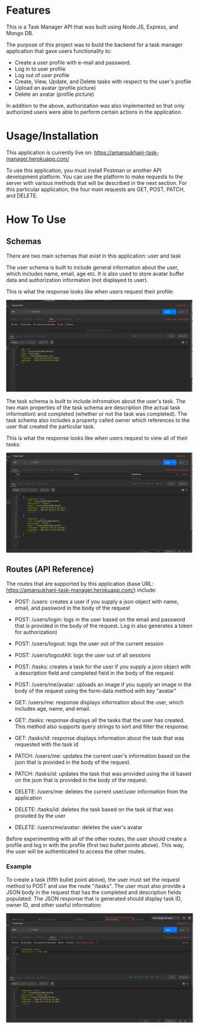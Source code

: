 # Features
This is a Task Manager API that was built using Node.JS, Express, and Mongo DB.

The purpose of this project was to build the backend for a task manager application that gave users functionality to: 

- Create a user profile with e-mail and password.
- Log in to user profile
- Log out of user profile
- Create, View, Update, and Delete tasks with respect to the user's profile
- Upload an avatar (profile picture)
- Delete an avatar (profile picture)

In addition to the above, authorization was also implemented so that only authorized users were able to perform certain actions in the application.


# Usage/Installation

This application is currently live on: https://amansukhani-task-manager.herokuapp.com/

To use this application, you must install Postman or another API development platform. You can use the platform to make requests to the server with various methods that will be described in the next section. For this particular application, the four main requests are GET, POST, PATCH, and DELETE.


# How To Use

## Schemas
There are two main schemas that exist in this application: user and task

The user schema is built to include general information about the user, which includes name, email, age etc. It is also used to store avatar buffer data and authorization information (not displayed to user). 

This is what the response looks like when users request their profile: 

<img src = "images/View%20Profile.png">



The task schema is built to include infromation about the user's task. The two main properties of the task schema are description (the actual task information) and completed (whether or not the task was completed). The task schema also includes a property called owner which references to the user that created the particular task. 

This is what the response looks like when users request to view all of their tasks:

<img src = "images/View%20Tasks.png">




## Routes (API Reference)

The routes that are supported by this application (base URL: https://amansukhani-task-manager.herokuapp.com/) include: 

- POST: /users: creates a user if you supply a json object with name, email, and password in the body of the request

- POST: /users/login: logs in the user based on the email and password that is provided in the body of the request. Log in also generates a token for authorization)

- POST: /users/logout: logs the user out of the current session

- POST: /users/logoutAll: logs the user out of all sessions

- POST: /tasks: creates a task for the user if you supply a json object with a description field and completed field in the body of the request

- POST: /users/me/avatar: uploads an image if you supply an image in the body of the request using the form-data method with key "avatar"

- GET: /users/me: response displays information about the user, which includes age, name, and email.

- GET: /tasks: response displays all the tasks that the user has created. This method also supports query strings to sort and filter the response.

- GET: /tasks/id: response displays information about the task that was requested with the task id

- PATCH: /users/me: updates the current user's information based on the json that is provided in the body of the request.

- PATCH: /tasks/id: updates the task that was provided using the id based on the json that is provided in the body of the   request.

- DELETE: /users/me: deletes the current user/user information from the application

- DELETE: /tasks/id: deletes the task based on the task id that was proivded by the user

- DELETE: /users/me/avatar: deletes the user's avatar


Before experimenting with all of the other routes, the user should create a profile and log in with the profile (first two bullet points above). This way, the user will be authenticated to access the other routes.


### Example

To create a task (fifth bullet point above), the user must set the request method to POST and use the route "/tasks". The user must also provide a JSON body in the request that has the completed and description fields populated. 
The JSON response that is generated should display task ID, owner ID, and other useful information:


<img src = "images/Create%20Task.png">





